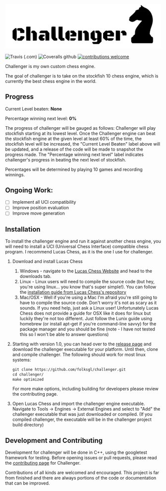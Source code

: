 
![](.github/IMG/challenger.svg)

![Travis (.com)](https://img.shields.io/travis/com/folksgl/challenger.svg)
![Coveralls github](https://img.shields.io/coveralls/github/folksgl/challenger.svg)
[![contributions welcome](https://img.shields.io/badge/contributions-welcome-brightgreen.svg?style=flat)](https://github.com/dwyl/esta/issues)

Challenger is my own custom chess engine.

The goal of challenger is to take on the stockfish 10 chess engine, which is currently the best chess engine in the world.

## Progress

Current Level beaten: **None**

Percentage winning next level: **0%**
 
The progress of challenger will be gauged as follows: Challenger will play stockfish starting at its lowest level. Once the Challenger engine can beat the stockfish engine at the given level at least 60% of the time, the stockfish level will be increased, the "Current Level Beaten" label above will be updated, and a release of the code will be made to snapshot the progress made.
The "Percentage winning next level" label indicates challenger's progress in beating the next level of stockfish.

Percentages will be determined by playing 10 games and recording winnings.

## Ongoing Work:
- [ ] Implement all UCI compatibility
- [ ] Improve position evaluation
- [ ] Improve move generation

## Installation

To install the challenger engine and run it against another chess engine, you will need to install a UCI (Universal Chess Interface) compatible chess program. I recommend Lucas Chess, as it is the one I use for challenger.

1) Download and install Lucas Chess
   1. Windows - navigate to the [Lucas Chess Website](https://lucaschess.pythonanywhere.com/index.html) and head to the downloads tab.
   2. Linux - Linux users will need to compile the source code (but hey, you're using linux... you know that's super simple!). You can follow the [installation guide from Lucas Chess's repository](https://github.com/lukasmonk/lucaschess/blob/master/Linux/LinuxInstallation.md)
   3. Mac/OSX - Well if you're using a Mac I'm afraid you're still going to have to compile the source code. Don't worry it's not as scary as it sounds. If you need help, just ask a Linux user! Unfortunately Lucas Chess does not provide a guide for OSX like it does for linux but luckily they're not too different. Just follow the Lunix guide using homebrew (or install apt-get if you're command-line savvy) for the package manager and you should be fine (note - I have not tested this so I won't be able to answer questions)
2) Starting with version 1.0, you can head over to the [release page](https://github.com/folksgl/challenger/releases) and download the challenger executable for your platform. Until then, clone and compile challenger. The following should work for most linux systems:
   ```
   git clone https://github.com/folksgl/challenger.git
   cd challenger/
   make optimized
   ```
   For more make options, including building for developers please review the contributing page.
   
3) Open Lucas Chess and import the challenger engine executable. Navigate to Tools -> Engines -> External Engines and select to "Add" the challenger executable that was just downloaded or compiled. (If you compiled challenger, the executable will be in the challenger project build directory)

## Development and Contributing
Development for challenger will be done in C++, using the googletest framework for testing. Before opening issues or pull requests, please read the [contributing page](https://github.com/folksgl/challenger/blob/master/.github/CONTRIBUTING.md) for Challenger.

Contributions of all kinds are welcomed and encouraged. This project is far from finished and there are always portions of the code or documentation that can be improved.
